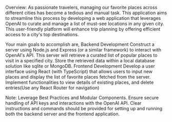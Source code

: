 Overview:
As passionate travelers, managing our favorite places across different cities has become a tedious and manual task. This application aims to streamline this process by developing a web application that leverages OpenAI to curate and manage a list of must-see locations in any given city. This user-friendly platform will enhance trip planning by offering efficient access to a city's top destinations.

Your main goals to accomplish are,
Backend Development
Construct a server using Node.js and Express (or a similar framework) to interact with OpenAI's API. This server will retrieve a curated list of popular places to visit in a specified city.
Store the retrieved data within a local database solution like sqlite or MongoDB.
Frontend Development
Develop a user interface using React (with TypeScript) that allows users to input new places and display the list of favorite places fetched from the server.
Implement functionalities to view details of existing places, and delete entries(Use any React Router for navigation)

  Note:
Leverage Best Practices and Modular Components.
Ensure secure handling of API keys and interactions with the OpenAI API.
Clear instructions and commands should be provided for setting up and running both the backend server and the frontend application.

